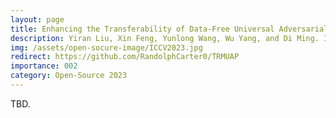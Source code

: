 ```yaml
---
layout: page
title: Enhancing the Transferability of Data-Free Universal Adversarial Perturbation via Truncated Ratio Maximization
description: Yiran Liu, Xin Feng, Yunlong Wang, Wu Yang, and Di Ming. In Proceedings of the IEEE/CVF International Conference on Computer Vision &#40;ICCV&#41;, Oct 2023.
img: /assets/open-socure-image/ICCV2023.jpg
redirect: https://github.com/RandolphCarter0/TRMUAP
importance: 002
category: Open-Source 2023
---
```


TBD.
